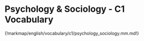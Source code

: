 # Psychology & Sociology - C1 Vocabulary

{!markmap/english/vocabulary/c1/psychology_sociology.mm.md!}
